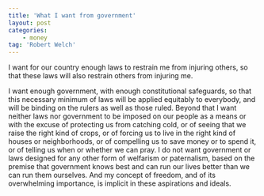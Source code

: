 ```yaml
---
title: 'What I want from government'
layout: post
categories:
    - money
tag: 'Robert Welch'
---
```


I want for our country enough laws to restrain me from injuring others, so that these laws will also restrain others from injuring me.  
   
I want enough government, with enough constitutional safeguards, so that this necessary minimum of laws will be applied equitably to everybody, and will be binding on the rulers as well as those ruled. Beyond that I want neither laws nor government to be imposed on our people as a means or with the excuse of protecting us from catching cold, or of seeing that we raise the right kind of crops, or of forcing us to live in the right kind of houses or neighborhoods, or of compelling us to save money or to spend it, or of telling us when or whether we can pray. I do not want government or laws designed for any other form of welfarism or paternalism, based on the premise that government knows best and can run our lives better than we can run them ourselves. And my concept of freedom, and of its overwhelming importance, is implicit in these aspirations and ideals.